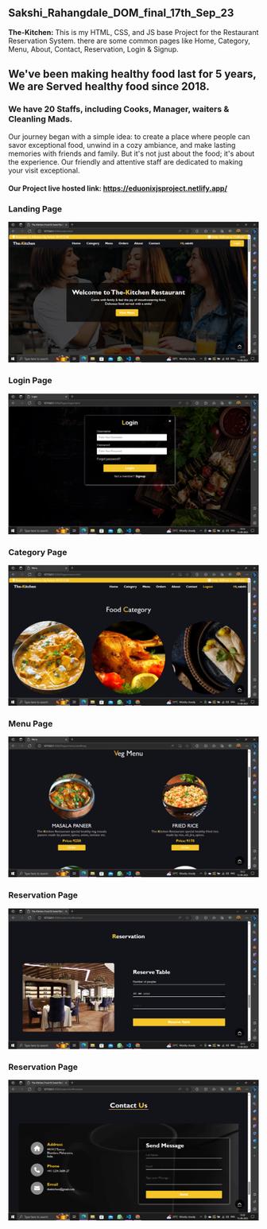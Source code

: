 ## Sakshi_Rahangdale_DOM_final_17th_Sep_23
**The-Kitchen:** This is my HTML, CSS, and JS base Project for the Restaurant  Reservation System. there are some common pages like Home, Category, Menu, About, Contact, Reservation, Login & Signup. 

## We've been making healthy food last for 5 years, We are Served healthy food since 2018.
### We have 20 Staffs, including Cooks, Manager, waiters & Cleanling Mads.
Our journey began with a simple idea: to create a place where people can savor exceptional food, unwind in a cozy ambiance, and make lasting memories with friends and family.
But it's not just about the food; it's about the experience. Our friendly and attentive staff are dedicated to making your visit exceptional.

#### Our Project live hosted link: https://eduonixjsproject.netlify.app/

### Landing Page
![Screenshot](./Images/Landingpage.png)
### Login Page
![Screenshot](./Images/Loginpage.png)
### Category Page
![Screenshot](./Images/Categorypage.png)
### Menu Page
![Screenshot](./Images/Menupage.png)
### Reservation Page
![Screenshot](./Images/Reservationpage.png)

### Reservation Page
![Screenshot](./Images/Contactpage.png)